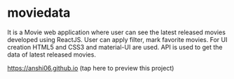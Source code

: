 # moviedata
It is a Movie web application where user can see the latest released movies developed using ReactJS.
User can apply filter, mark favorite movies.
For UI creation HTML5 and CSS3 and material-UI are used. 
API is used to get the data of latest released movies.

https://anshi06.github.io  (tap here to preview this project)
